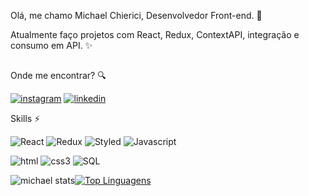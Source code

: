 Olá, me chamo Michael Chierici, Desenvolvedor Front-end. 👋 

Atualmente faço projetos com React, Redux, ContextAPI, integração e consumo em API. ✨ 
##
Onde me encontrar? :mag:

[![instagram](https://img.shields.io/badge/Instagram-E4405F?style=for-the-badge&logo=instagram&logoColor=white)](https://www.instagram.com/michaelchierici/)
[![linkedin](https://img.shields.io/badge/LinkedIn-0077B5?style=for-the-badge&logo=linkedin&logoColor=white)](https://br.linkedin.com/in/michael-chierici-1880b3208)



Skills :zap:

  ![React](https://img.shields.io/badge/React-20232A?style=for-the-badge&logo=react&logoColor=61DAFB) ![Redux](https://img.shields.io/badge/Redux-593D88?style=for-the-badge&logo=redux&logoColor=white) ![Styled](https://img.shields.io/badge/styled--components-DB7093?style=for-the-badge&logo=styled-components&logoColor=white) ![Javascript](https://img.shields.io/badge/JavaScript-F7DF1E?style=for-the-badge&logo=javascript&logoColor=black) 
  
  ![html](https://img.shields.io/badge/HTML5-E34F26?style=for-the-badge&logo=html5&logoColor=white) ![css3](https://img.shields.io/badge/CSS3-1572B6?style=for-the-badge&logo=css3&logoColor=white) ![SQL](https://img.shields.io/badge/Microsoft_SQL_Server-CC2927?style=for-the-badge&logo=microsoft-sql-server&logoColor=white)


![michael stats](https://github-readme-stats.vercel.app/api?username=michaelchierici&theme=blue-green)[![Top Linguagens](https://github-readme-stats.vercel.app/api/top-langs/?username=michaelchierici&theme=blue-green&layout=compact)](https://github.com/anuraghazra/github-readme-stats)




<!---
michaelchierici/michaelchierici is a ✨ special ✨ repository because its `README.md` (this file) appears on your GitHub profile.
You can click the Preview link to take a look at your changes.
--->
